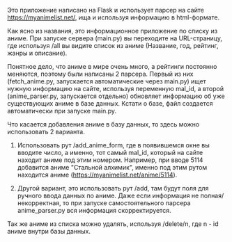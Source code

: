 Это приложение написано на Flask и использует парсер на сайте https://myanimelist.net/, ища и используя информацию в html-формате.

Как ясно из названия, это информационное приложение по списку из аниме. При запуске сервера (main.py) вы переходите на URL-страницу, где используя /all вы видите список из аниме (Название, год, рейтинг, жанры и описание).

Понятное дело, что аниме в мире очень много, а рейтинги постоянно меняются, поэтому были написаны 2 парсера. Первый из них (fetch_anime.py, запускается автоматические через main.py) ищет нужную информацию на сайте, используя переменную mal_id, а второй (anime_parser.py, запускается отдельно) обновляет информацию об уже существующих аниме в базе данных.
Кстати о базе, файл создается автоматически при запуске main.py.

Что касается добавления аниме в базу данных, то здесь можно использовать 2 варианта.

1. Использовать рут /add_anime_form, где в появившемся окне вы вводите число, а именно, тот самый mal_id, который на сайте находит аниме под этим номером. Например, при вводе 5114 добавится аниме "Стальной алхимик", именно под этим рутом находится аниме (https://myanimelist.net/anime/5114).


2. Другой вариант, это использовать рут /add, там будут поля для ручного ввода данных по аниме. Даже если информация не полная/некорректная, то при запуске самостоятельного парсера anime_parser.py вся информация скорректируется.

Так же аниме из списка можно удалять, используя /delete/n, где n - id аниме внутри базы данных.

